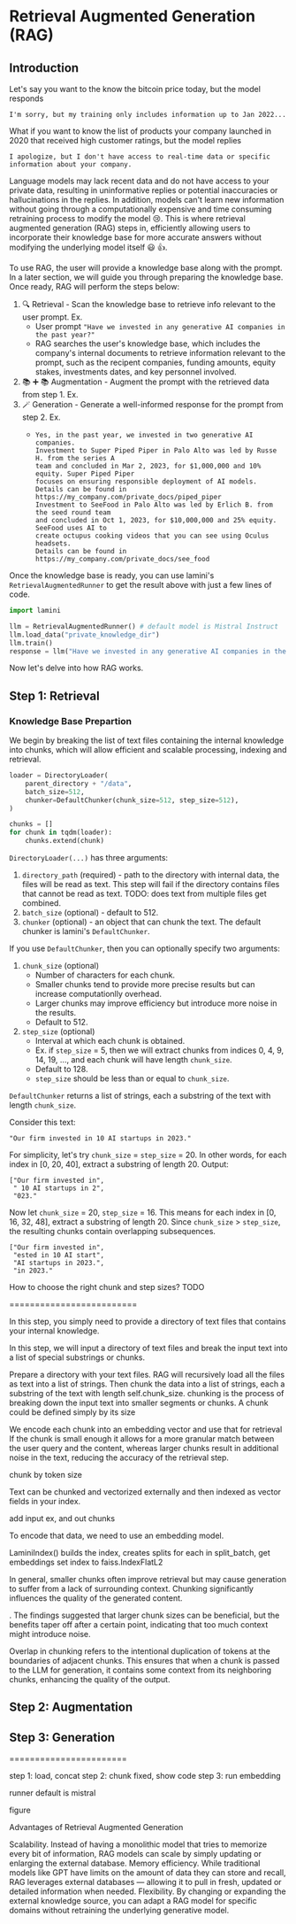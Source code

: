 # Retrieval Augmented Generation (RAG)

## Introduction

Let's say you want to the know the bitcoin price today, but the model responds
```
I'm sorry, but my training only includes information up to Jan 2022...
```

What if you want to know the list of products your company launched in 2020 that received
high customer ratings, but the model replies
```
I apologize, but I don't have access to real-time data or specific information about your company.
```

Language models may lack recent data and do not have access to your
private data, resulting in uninformative replies or potential inaccuracies or hallucinations in the replies.
In addition, models can't learn new information without going through a computationally
expensive and time consuming retraining process to modify the model :cry:.
This is where retrieval augmented generation (RAG) steps in, efficiently allowing users to
incorporate their knowledge base for more accurate answers without modifying the
underlying model itself :smiley: :thumbsup:.

To use RAG, the user will provide a knowledge base along with the prompt.
In a later section, we will guide you through preparing the knowledge base.
Once ready, RAG will perform the steps below:
1. :mag: Retrieval - Scan the knowledge base to retrieve info relevant to the user prompt. Ex.
   - User prompt `"Have we invested in any generative AI companies in the past year?"`
   - RAG searches the user's knowledge base, which includes the company's internal documents to retrieve information relevant to the prompt, such as the recipent companies, funding amounts, equity stakes, investments dates, and key personnel involved.
2. :books: :heavy_plus_sign: :books: Augmentation - Augment the prompt with the retrieved data from step 1. Ex.
3. :magic_wand: Generation - Generate a well-informed response for the prompt from step 2. Ex.
   - ```
     Yes, in the past year, we invested in two generative AI companies.
     Investment to Super Piped Piper in Palo Alto was led by Russe H. from the series A
     team and concluded in Mar 2, 2023, for $1,000,000 and 10% equity. Super Piped Piper
     focuses on ensuring responsible deployment of AI models.
     Details can be found in https://my_company.com/private_docs/piped_piper
     Investment to SeeFood in Palo Alto was led by Erlich B. from the seed round team
     and concluded in Oct 1, 2023, for $10,000,000 and 25% equity. SeeFood uses AI to
     create octupus cooking videos that you can see using Oculus headsets.
     Details can be found in https://my_company.com/private_docs/see_food
     ```

Once the knowledge base is ready, you can use lamini's `RetrievalAugmentedRunner`
to get the result above with just a few lines of code.

```python
import lamini

llm = RetrievalAugmentedRunner() # default model is Mistral Instruct
llm.load_data("private_knowledge_dir")
llm.train()
response = llm("Have we invested in any generative AI companies in the past year?")
```

Now let's delve into how RAG works.

## Step 1: Retrieval

### Knowledge Base Prepartion

We begin by breaking the list of text files containing the internal knowledge into chunks,
which will allow efficient and scalable processing, indexing and retrieval.

```python
loader = DirectoryLoader(
    parent_directory + "/data",
    batch_size=512,                                       
    chunker=DefaultChunker(chunk_size=512, step_size=512),
)

chunks = []
for chunk in tqdm(loader):
    chunks.extend(chunk) 
```

`DirectoryLoader(...)` has three arguments:
1. `directory_path` (required) - path to the directory with internal data, the files will be read as text.  This step will fail if the directory contains files that cannot be read as text. TODO: does text from multiple files get combined.
2. `batch_size` (optional) - default to 512.
3. `chunker` (optional) - an object that can chunk the text. The default chunker is lamini's `DefaultChunker`.

If you use `DefaultChunker`, then you can optionally specify two arguments:
1. `chunk_size` (optional)
   - Number of characters for each chunk.
   - Smaller chunks tend to provide more precise results but can increase computationlly overhead.
   - Larger chunks may improve efficiency but introduce more noise in the results.
   - Default to 512.
2. `step_size` (optional)
   - Interval at which each chunk is obtained.
   - Ex. if `step_size` = 5, then we will extract chunks from indices 0, 4, 9, 14, 19, ..., and each chunk will have length `chunk_size`.
   - Default to 128.
   - `step_size` should be less than or equal to `chunk_size`.

`DefaultChunker` returns a list of strings, each a substring of the text with length `chunk_size`.

Consider this text:
```
"Our firm invested in 10 AI startups in 2023."
```
For simplicity, let's try `chunk_size` = `step_size` = 20.
In other words, for each index in [0, 20, 40], extract a substring of length 20.
Output:
```
["Our firm invested in",
 " 10 AI startups in 2",
 "023."
```

Now let `chunk_size` = 20, `step_size` = 16.
This means for each index in [0, 16, 32, 48], extract a substring of length 20.
Since `chunk_size` > `step_size`, the resulting chunks contain overlapping subsequences.
```
["Our firm invested in",
 "ested in 10 AI start",
 "AI startups in 2023.",
 "in 2023."
```

How to choose the right chunk and step sizes?
TODO

=========================

In this step, you simply need to provide a directory of text files that contains
your internal knowledge.

In this step, we will input a directory of text files and break the input text into
a list of special substrings or chunks.


Prepare a directory with your text files.
RAG will recursively load all the files as text into a list of strings.
Then chunk the data into
a list of strings, each a substring of the text with length self.chunk_size.
 chunking is the process of breaking down the input text into smaller segments or chunks. A chunk could be defined simply by its size
 

We encode each chunk into an embedding vector and use that for retrieval
If the chunk is small enough it allows for a more granular match between the user query and the content, whereas larger chunks result in additional noise in the text, reducing the accuracy of the retrieval step.

chunk by token size

Text can be chunked and vectorized externally and then indexed as vector fields in your index.

add input ex, and out chunks

To encode that data, we need to use an embedding model. 

LaminiIndex() builds the index, creates splits
for each in split_batch, get embeddings
  set index to faiss.IndexFlatL2



 In general, smaller chunks often improve retrieval but may cause generation to suffer from a lack of surrounding context.
 Chunking significantly influences the quality of the generated content.

. The findings suggested that larger chunk sizes can be beneficial, but the benefits taper off after a certain point, indicating that too much context might introduce noise.

Overlap in chunking refers to the intentional duplication of tokens at the boundaries of adjacent chunks. This ensures that when a chunk is passed to the LLM for generation, it contains some context from its neighboring chunks, enhancing the quality of the output.


## Step 2: Augmentation


## Step 3: Generation


=======================

step 1: load, concat
step 2: chunk fixed, show code
step 3: run embedding

runner default is mistral

figure


Advantages of Retrieval Augmented Generation

Scalability. Instead of having a monolithic model that tries to memorize every bit of information, RAG models can scale by simply updating or enlarging the external database.
Memory efficiency. While traditional models like GPT have limits on the amount of data they can store and recall, RAG leverages external databases — allowing it to pull in fresh, updated or detailed information when needed.
Flexibility. By changing or expanding the external knowledge source, you can adapt a RAG model for specific domains without retraining the underlying generative model.

